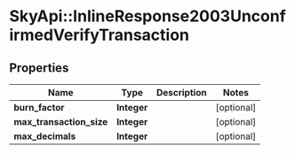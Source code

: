 # SkyApi::InlineResponse2003UnconfirmedVerifyTransaction

## Properties
Name | Type | Description | Notes
------------ | ------------- | ------------- | -------------
**burn_factor** | **Integer** |  | [optional] 
**max_transaction_size** | **Integer** |  | [optional] 
**max_decimals** | **Integer** |  | [optional] 


